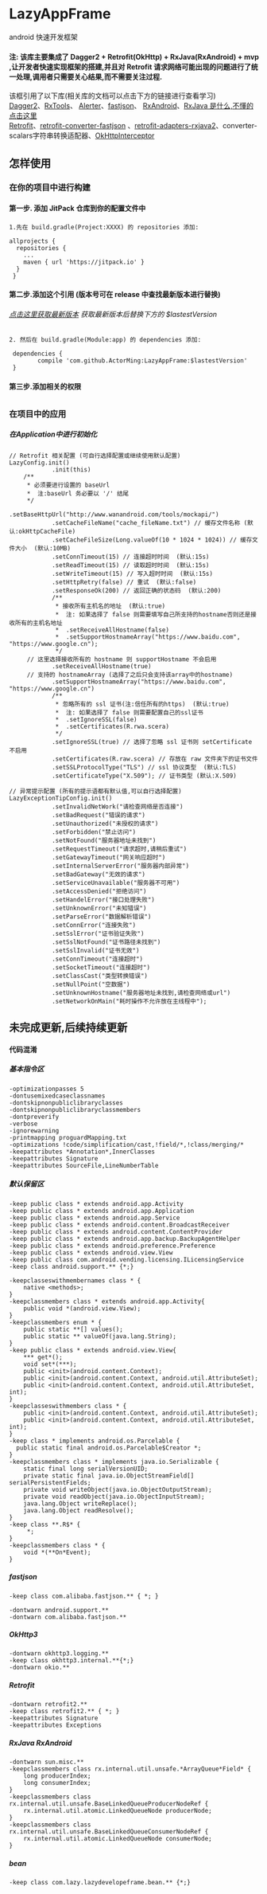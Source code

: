 # LazyAppFrame
android 快速开发框架 
<br/>
#### 注: 该库主要集成了 Dagger2 + Retrofit(OkHttp) + RxJava(RxAndroid) + mvp ,让开发者快速实现框架的搭建,并且对 Retrofit 请求网络可能出现的问题进行了统一处理,调用者只需要关心结果,而不需要关注过程.

该框引用了以下库(相关库的文档可以点击下方的链接进行查看学习)<br/>
[Dagger2](https://github.com/google/dagger "依赖注入框架配合mvp同时使用让整个项目耦合性更低,方便拓展")、[RxTools](https://github.com/vondear/RxTools "工具类集合")、
[Alerter](https://github.com/Tapadoo/Alerter "顶部alert提示")、[fastjson](https://github.com/alibaba/fastjson "解析json数据")、
[RxAndroid](https://github.com/ReactiveX/RxAndroid "一个在 Java VM 上使用可观测的序列来组成异步的、基于事件的程序的库")、[RxJava 是什么,不懂的点击这里](http://gank.io/post/560e15be2dca930e00da1083 "这里有详细介绍")
<br/>
[Retrofit](https://github.com/square/retrofit "一个针对Android和Java类型安全的http客户端")、[retrofit-converter-fastjson](https://github.com/ligboy/retrofit-converter-fastjson "retrofit json 转换适配器") 、[retrofit-adapters-rxjava2](https://github.com/square/retrofit/tree/master/retrofit-adapters/rxjava2 "retrofit对rxjava 的支持")、converter-scalars字符串转换适配器、[OkHttpInterceptor](https://github.com/square/okhttp/tree/master/okhttp-logging-interceptor "okHttp 拦截器")
## 怎样使用
### 在你的项目中进行构建
#### 第一步. 添加 JitPack 仓库到你的配置文件中
    1.先在 build.gradle(Project:XXXX) 的 repositories 添加:
    
    allprojects {
	  repositories {
		...
		maven { url 'https://jitpack.io' }
	  }
     }

#### 第二步.添加这个引用 (版本号可在 release 中查找最新版本进行替换)
###### [点击这里获取最新版本](https://github.com/ActorMing/LazyAppFrame/releases "查看最新版本") 获取最新版本后替换下方的 $lastestVersion<br/>
    2. 然后在 build.gradle(Module:app) 的 dependencies 添加:
	
     dependencies {
     		compile 'com.github.ActorMing:LazyAppFrame:$lastestVersion'
     }
     
#### 第三步.添加相关的权限
###### <uses-permission android:name="android.permission.INTERNET" />
###### <uses-permission android:name="android.permission.ACCESS_NETWORK_STATE" />

### 在项目中的应用
##### 在Application中进行初始化
    // Retrofit 相关配置 (可自行选择配置或继续使用默认配置)
    LazyConfig.init()
                .init(this)
		/**
		 * 必须要进行设置的 baseUrl 
		 *  注:baseUrl 务必要以 '/' 结尾
		 */
                .setBaseHttpUrl("http://www.wanandroid.com/tools/mockapi/")
                .setCacheFileName("cache_fileName.txt") // 缓存文件名称 (默认:okHttpCacheFile)
                .setCacheFileSize(Long.valueOf(10 * 1024 * 1024)) // 缓存文件大小  (默认:10MB)
                .setConnTimeout(15) // 连接超时时间  (默认:15s)
                .setReadTimeout(15) // 读取超时时间  (默认:15s)
                .setWriteTimeout(15) // 写入超时时间  (默认:15s)
                .setHttpRetry(false) // 重试  (默认:false)
                .setResponseOk(200) // 返回正确的状态码  (默认:200)
                /**
                 * 接收所有主机名的地址  (默认:true)
                 *  注: 如果选择了 false 则需要填写自己所支持的hostname否则还是接收所有的主机名地址
                 *  .setReceiveAllHostname(false)
                 *  .setSupportHostnameArray("https://www.baidu.com", "https://www.google.cn");
                 */
		 // 这里选择接收所有的 hostname 则 supportHostname 不会启用
                .setReceiveAllHostname(true) 
		 // 支持的 hostnameArray (选择了之后只会支持该array中的hostname)
                .setSupportHostnameArray("https://www.baidu.com", "https://www.google.cn") 
                /**
                 * 忽略所有的 ssl 证书(注:信任所有的https)  (默认:true)
                 *  注: 如果选择了 false 则需要配置自己的ssl证书
                 *  .setIgnoreSSL(false)
                 *  .setCertificates(R.rwa.scera)
                 */
                .setIgnoreSSL(true) // 选择了忽略 ssl 证书则 setCertificate  不启用
                .setCertificates(R.raw.scera) // 存放在 raw 文件夹下的证书文件
                .setSSLProtocolType("TLS") // ssl 协议类型  (默认:TLS)
                .setCertificateType("X.509"); // 证书类型 (默认:X.509)

    // 异常提示配置 (所有的提示语都有默认值,可以自行选择配置)
    LazyExceptionTipConfig.init()
    	        .setInvalidNetWork("请检查网络是否连接")
                .setBadRequest("错误的请求")
                .setUnauthorized("未授权的请求")
                .setForbidden("禁止访问")
                .setNotFound("服务器地址未找到")
                .setRequestTimeout("请求超时,请稍后重试")
                .setGatewayTimeout("网关响应超时")
                .setInternalServerError("服务器内部异常")
                .setBadGateway("无效的请求")
                .setServiceUnavailable("服务器不可用")
                .setAccessDenied("拒绝访问")
                .setHandelError("接口处理失败")
                .setUnknownError("未知错误")
                .setParseError("数据解析错误")
                .setConnError("连接失败")
                .setSslError("证书验证失败")
                .setSslNotFound("证书路径未找到")
                .setSslInvalid("证书无效")
                .setConnTimeout("连接超时")
                .setSocketTimeout("连接超时")
                .setClassCast("类型转换错误")
                .setNullPoint("空数据")
                .setUnknownHostname("服务器地址未找到,请检查网络或url")
                .setNetworkOnMain("耗时操作不允许放在主线程中");

##  未完成更新,后续持续更新

#### 代码混淆
##### 基本指令区

    -optimizationpasses 5
    -dontusemixedcaseclassnames
    -dontskipnonpubliclibraryclasses
    -dontskipnonpubliclibraryclassmembers
    -dontpreverify
    -verbose
    -ignorewarning
    -printmapping proguardMapping.txt
    -optimizations !code/simplification/cast,!field/*,!class/merging/*
    -keepattributes *Annotation*,InnerClasses
    -keepattributes Signature
    -keepattributes SourceFile,LineNumberTable

##### 默认保留区

	-keep public class * extends android.app.Activity
	-keep public class * extends android.app.Application
	-keep public class * extends android.app.Service
	-keep public class * extends android.content.BroadcastReceiver
	-keep public class * extends android.content.ContentProvider
	-keep public class * extends android.app.backup.BackupAgentHelper
	-keep public class * extends android.preference.Preference
	-keep public class * extends android.view.View
	-keep public class com.android.vending.licensing.ILicensingService
	-keep class android.support.** {*;}

	-keepclasseswithmembernames class * {
	    native <methods>;
	}
	-keepclassmembers class * extends android.app.Activity{
	    public void *(android.view.View);
	}
	-keepclassmembers enum * {
	    public static **[] values();
	    public static ** valueOf(java.lang.String);
	}
	-keep public class * extends android.view.View{
	    *** get*();
	    void set*(***);
	    public <init>(android.content.Context);
	    public <init>(android.content.Context, android.util.AttributeSet);
	    public <init>(android.content.Context, android.util.AttributeSet, int);
	}
	-keepclasseswithmembers class * {
	    public <init>(android.content.Context, android.util.AttributeSet);
	    public <init>(android.content.Context, android.util.AttributeSet, int);
	}
	-keep class * implements android.os.Parcelable {
	  public static final android.os.Parcelable$Creator *;
	}
	-keepclassmembers class * implements java.io.Serializable {
	    static final long serialVersionUID;
	    private static final java.io.ObjectStreamField[] serialPersistentFields;
	    private void writeObject(java.io.ObjectOutputStream);
	    private void readObject(java.io.ObjectInputStream);
	    java.lang.Object writeReplace();
	    java.lang.Object readResolve();
	}
	-keep class **.R$* {
		 *;
	}
	-keepclassmembers class * {
	    void *(**On*Event);
	}

##### fastjson

	-keep class com.alibaba.fastjson.** { *; }

	-dontwarn android.support.**
	-dontwarn com.alibaba.fastjson.**

##### OkHttp3

	-dontwarn okhttp3.logging.**
	-keep class okhttp3.internal.**{*;}
	-dontwarn okio.**

##### Retrofit

	-dontwarn retrofit2.**
	-keep class retrofit2.** { *; }
	-keepattributes Signature	
	-keepattributes Exceptions

##### RxJava RxAndroid

	-dontwarn sun.misc.** 
	-keepclassmembers class rx.internal.util.unsafe.*ArrayQueue*Field* {
	    long producerIndex;
	    long consumerIndex;
	}
	-keepclassmembers class rx.internal.util.unsafe.BaseLinkedQueueProducerNodeRef {
	    rx.internal.util.atomic.LinkedQueueNode producerNode;
	}
	-keepclassmembers class rx.internal.util.unsafe.BaseLinkedQueueConsumerNodeRef {
	    rx.internal.util.atomic.LinkedQueueNode consumerNode;
	}

##### bean

	-keep class com.lazy.lazydevelopeframe.bean.** {*;}
